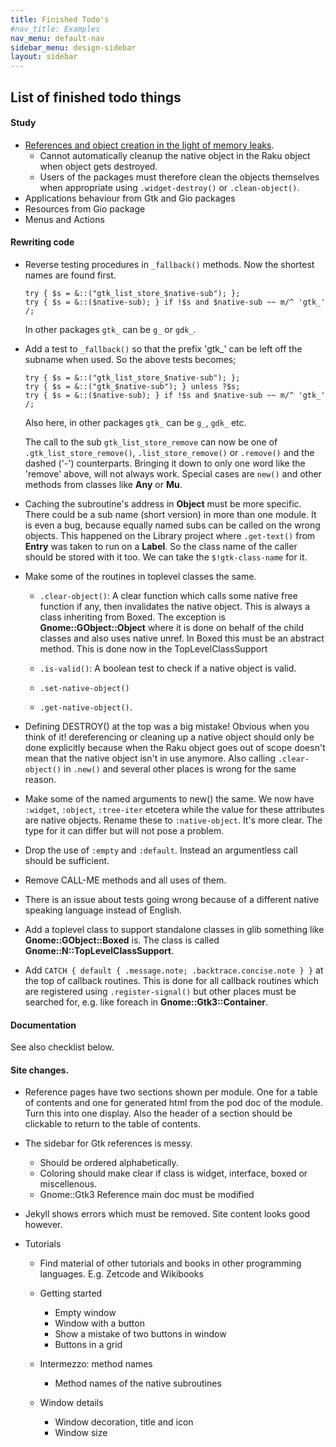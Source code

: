 ```yaml
---
title: Finished Todo's
#nav_title: Examples
nav_menu: default-nav
sidebar_menu: design-sidebar
layout: sidebar
---
```


## List of finished todo things

#### Study
* [References and object creation in the light of memory leaks](https://developer.gnome.org/gobject/stable/gobject-memory.html#gobject-memory-refcount).
  * Cannot automatically cleanup the native object in the Raku object when object gets destroyed.
  * Users of the packages must therefore clean the objects themselves when appropriate using `.widget-destroy()` or `.clean-object()`.
* Applications behaviour from Gtk and Gio packages
* Resources from Gio package
* Menus and Actions

#### Rewriting code
* Reverse testing procedures in `_fallback()` methods. Now the shortest names are found first.
  ```
  try { $s = &::("gtk_list_store_$native-sub"); };
  try { $s = &::($native-sub); } if !$s and $native-sub ~~ m/^ 'gtk_' /;
  ```
  In other packages `gtk_` can be `g_` or `gdk_`.

* Add a test to `_fallback()` so that the prefix 'gtk_' can be left off the subname when used. So the above tests becomes;
  ```
  try { $s = &::("gtk_list_store_$native-sub"); };
  try { $s = &::("gtk_$native-sub"); } unless ?$s;
  try { $s = &::($native-sub); } if !$s and $native-sub ~~ m/^ 'gtk_' /;
  ```
  Also here, in other packages `gtk_` can be `g_`, `gdk_` etc.

  The call to the sub `gtk_list_store_remove` can now be one of `.gtk_list_store_remove()`, `.list_store_remove()` or `.remove()` and the dashed ('-') counterparts. Bringing it down to only one word like the 'remove' above, will not always work. Special cases are `new()` and other methods from classes like **Any** or **Mu**.

* Caching the subroutine's address in **Object** must be more specific. There could be a sub name (short version) in more than one module. It is even a bug, because equally named subs can be called on the wrong objects. This happened on the Library project where `.get-text()` from **Entry** was taken to run on a **Label**. So the class name of the caller should be stored with it too. We can take the `$!gtk-class-name` for it.

* Make some of the routines in toplevel classes the same.
  * `.clear-object()`: A clear function which calls some native free function if any, then invalidates the native object. This is always a class inheriting from Boxed. The exception is **Gnome::GObject::Object** where it is done on behalf of the child classes and also uses native unref. In Boxed this must be an abstract method. This is done now in the TopLevelClassSupport

  * `.is-valid()`: A boolean test to check if a native object is valid.

  * `.set-native-object()`
  * `.get-native-object()`.

* Defining DESTROY() at the top was a big mistake! Obvious when you think of it! dereferencing or cleaning up a native object should only be done explicitly because when the Raku object goes out of scope doesn't mean that the native object isn't in use anymore. Also calling `.clear-object()` in `.new()` and several other places is wrong for the same reason.

* Make some of the named arguments to new() the same. We now have `:widget`, `:object`, `:tree-iter` etcetera while the value for these attributes are native objects. Rename these to `:native-object`. It's more clear. The type for it can differ but will not pose a problem.

* Drop the use of `:empty` and `:default`. Instead an argumentless call should be sufficient.

* Remove CALL-ME methods and all uses of them.

* There is an issue about tests going wrong because of a different native speaking language instead of English.

* Add a toplevel class to support standalone classes in glib something like **Gnome::GObject::Boxed** is. The class is called **Gnome::N::TopLevelClassSupport**.

* Add `CATCH { default { .message.note; .backtrace.concise.note } }` at the top of callback routines. This is done for all callback routines which are registered using `.register-signal()` but other places must be searched for, e.g. like foreach in **Gnome::Gtk3::Container**.

#### Documentation
See also checklist below.


#### Site changes.
* Reference pages have two sections shown per module. One for a table of contents and one for generated html from the pod doc of the module. Turn this into one display. Also the header of a section should be clickable to return to the table of contents.

* The sidebar for Gtk references is messy.
  * Should be ordered alphabetically.
  * Coloring should make clear if class is widget, interface, boxed or miscellenous.
  * Gnome::Gtk3 Reference main doc must be modified

* Jekyll shows errors which must be removed. Site content looks good however.

* Tutorials
  * Find material of other tutorials and books in other programming languages. E.g. Zetcode and Wikibooks

  * Getting started
    * Empty window
    * Window with a button
    * Show a mistake of two buttons in window
    * Buttons in a grid

  * Intermezzo: method names
    * Method names of the native subroutines

  * Window details
    * Window decoration, title and icon
    * Window size
